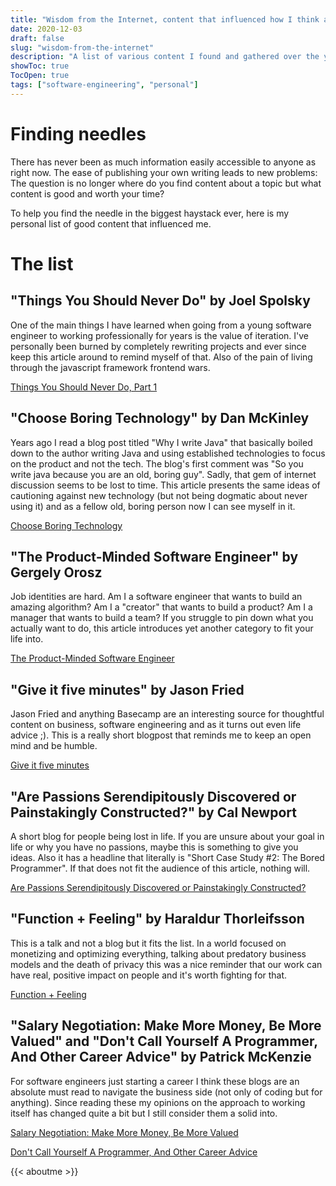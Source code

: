 ```yaml
---
title: "Wisdom from the Internet, content that influenced how I think about software (and life)."
date: 2020-12-03
draft: false
slug: "wisdom-from-the-internet"
description: "A list of various content I found and gathered over the years that influenced me at the time or gave me new ideas. Mainly focused on software engineering and generic life advice."
showToc: true
TocOpen: true
tags: ["software-engineering", "personal"]
---
```


# Finding needles

There has never been as much information easily accessible to anyone as right now. The ease of publishing your own writing leads to new problems: The question is no longer where do you find content about a topic but what content is good and worth your time? 

To help you find the needle in the biggest haystack ever, here is my personal list of good content that influenced me.

# The list

## "Things You Should Never Do" by Joel Spolsky
One of the main things I have learned when going from a young software engineer to working professionally for years is the value of iteration. I've personally been burned by completely rewriting projects and ever since keep this article around to remind myself of that. Also of the pain of living through the javascript framework frontend wars.

[Things You Should Never Do, Part 1](https://www.joelonsoftware.com/2000/04/06/things-you-should-never-do-part-i/)

## "Choose Boring Technology" by Dan McKinley
Years ago I read a blog post titled "Why I write Java" that basically boiled down to the author writing Java and using established technologies to focus on the product and not the tech. The blog's first comment was "So you write java because you are an old, boring guy". Sadly, that gem of internet discussion seems to be lost to time. This article presents the same ideas of cautioning against new technology (but not being dogmatic about never using it) and as a fellow old, boring person now I can see myself in it.

[Choose Boring Technology](https://mcfunley.com/choose-boring-technology)

## "The Product-Minded Software Engineer" by Gergely Orosz
Job identities are hard. Am I a software engineer that wants to build an amazing algorithm? Am I a "creator" that wants to build a product? Am I a manager that wants to build a team? If you struggle to pin down what you actually want to do, this article introduces yet another category to fit your life into.

[The Product-Minded Software Engineer](https://blog.pragmaticengineer.com/the-product-minded-engineer/)

## "Give it five minutes" by Jason Fried
Jason Fried and anything Basecamp are an interesting source for thoughtful content on business, software engineering and as it turns out even life advice ;). This is a really short blogpost that reminds me to keep an open mind and be humble.

[Give it five minutes](https://signalvnoise.com/posts/3124-give-it-five-minutes)

## "Are Passions Serendipitously Discovered or Painstakingly Constructed?" by Cal Newport
A short blog for people being lost in life. If you are unsure about your goal in life or why you have no passions, maybe this is something to give you ideas. Also it has a headline that literally is "Short Case Study #2: The Bored Programmer". If that does not fit the audience of this article, nothing will.

[Are Passions Serendipitously Discovered or Painstakingly Constructed?](https://www.calnewport.com/blog/2009/11/24/are-passions-serendipitously-discovered-or-painstakingly-constructed/)

## "Function + Feeling" by Haraldur Thorleifsson
This is a talk and not a blog but it fits the list. In a world focused on monetizing and optimizing everything, talking about predatory business models and the death of privacy this was a nice reminder that our work can have real, positive impact on people and it's worth fighting for that.

[Function + Feeling](https://www.youtube.com/watch?v=WBB7A9kbH-k&feature=emb_title)

## "Salary Negotiation: Make More Money, Be More Valued" and "Don't Call Yourself A Programmer, And Other Career Advice" by Patrick McKenzie
For software engineers just starting a career I think these blogs are an absolute must read to navigate the business side (not only of coding but for anything). Since reading these my opinions on the approach to working itself has changed quite a bit but I still consider them a solid into.

[Salary Negotiation: Make More Money, Be More Valued](https://www.kalzumeus.com/2012/01/23/salary-negotiation/)

[Don't Call Yourself A Programmer, And Other Career Advice](https://www.kalzumeus.com/2011/10/28/dont-call-yourself-a-programmer/)



{{< aboutme >}}
